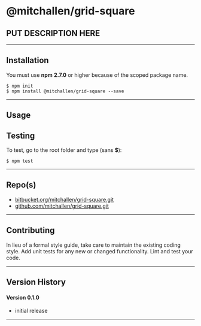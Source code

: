 
@mitchallen/grid-square
==
PUT DESCRIPTION HERE
--
* * *
## Installation

You must use __npm__ __2.7.0__ or higher because of the scoped package name.

    $ npm init
    $ npm install @mitchallen/grid-square --save
  
* * *

## Usage

## Testing

To test, go to the root folder and type (sans __$__):

    $ npm test
   
* * *
 
## Repo(s)

* [bitbucket.org/mitchallen/grid-square.git](https://bitbucket.org/mitchallen/grid-square.git)
* [github.com/mitchallen/grid-square.git](https://github.com/mitchallen/grid-square.git)

* * *

## Contributing

In lieu of a formal style guide, take care to maintain the existing coding style.
Add unit tests for any new or changed functionality. Lint and test your code.

* * *

## Version History

#### Version 0.1.0 

* initial release

* * *
